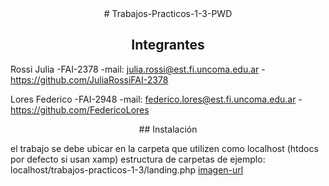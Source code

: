<div align="center">
# Trabajos-Practicos-1-3-PWD




## Integrantes
</div>

Rossi Julia
    -FAI-2378
    -mail: julia.rossi@est.fi.uncoma.edu.ar
    -https://github.com/JuliaRossiFAI-2378

Lores Federico
    -FAI-2948
    -mail: federico.lores@est.fi.uncoma.edu.ar
    -https://github.com/FedericoLores



<div align="center">
## Instalación
</div>

el trabajo se debe ubicar en la carpeta que utilizen como localhost (htdocs por defecto si usan xamp)
estructura de carpetas de ejemplo: localhost/trabajos-practicos-1-3/landing.php
[imagen-url]




[imagen-url]: blob:https://mega.nz/e87536b6-8a3f-4e88-9c18-010b1496d81d

